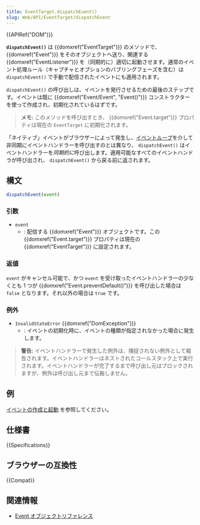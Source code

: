 ```yaml
---
title: EventTarget.dispatchEvent()
slug: Web/API/EventTarget/dispatchEvent
---
```


{{APIRef("DOM")}}

**`dispatchEvent()`** は {{domxref("EventTarget")}} のメソッドで、 {{domxref("Event")}} をそのオブジェクトへ送り、関連する {{domxref("EventListener")}} を（同期的に）適切に起動させます。通常のイベント処理ルール（キャプチャとオプションのバブリングフェーズを含む）は `dispatchEvent()` で手動で配信されたイベントにも適用されます。

`dispatchEvent()` の呼び出しは、イベントを発行させるための最後のステップです。イベントは既に {{domxref("Event/Event", "Event()")}} コンストラクターを使って作成され、初期化されているはずです。

> **メモ:** このメソッドを呼び出すとき、 {{domxref("Event.target")}} プロパティは現在の `EventTarget` に初期化されます。

「ネイティブ」イベントがブラウザーによって発生し、[イベントループ](/ja/docs/Web/JavaScript/EventLoop)を介して非同期にイベントハンドラーを呼び出すのとは異なり、 `dispatchEvent()` はイベントハンドラーを*同期的に*呼び出します。適用可能なすべてのイベントハンドラが呼び出され、 `dispatchEvent()` から戻る前に返されます。

## 構文

```js
dispatchEvent(event)
```

### 引数

- `event`
  - : 配信する {{domxref("Event")}} オブジェクトです。この {{domxref("Event.target")}} プロパティは現在の {{domxref("EventTarget")}} に設定されます。

### 返値

`event` がキャンセル可能で、かつ `event` を受け取ったイベントハンドラーの少なくとも 1 つが {{domxref("Event.preventDefault()")}} を呼び出した場合は `false` となります。それ以外の場合は `true` です。

### 例外

- `InvalidStateError` {{domxref("DomException")}}
  - : イベントの初期化時に、イベントの種類が指定されなかった場合に発生します。

> **警告:** イベントハンドラーで発生した例外は、捕捉されない例外として報告されます。イベントハンドラーはネストされたコールスタック上で実行されます。イベントハンドラーが完了するまで呼び出し元はブロックされますが、例外は呼び出し元まで伝搬しません。

## 例

[イベントの作成と起動](/ja/docs/Web/Events/Creating_and_triggering_events) を参照してください。

## 仕様書

{{Specifications}}

## ブラウザーの互換性

{{Compat}}

## 関連情報

- [Event オブジェクトリファレンス](/ja/docs/Web/API/Event)
